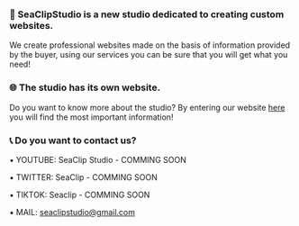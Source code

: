 ### 🌊 SeaClipStudio is a new studio dedicated to creating custom websites.
We create professional websites made on the basis of information provided by the buyer, using our services you can be sure that you will get what you need!

### 🌐 The studio has its own website.
Do you want to know more about the studio? By entering our website [here](https://seaclipstudio.ml) you will find the most important information!

### 📞 Do you want to contact us?
▪ YOUTUBE: SeaClip Studio - COMMING SOON

▪ TWITTER: SeaClip - COMMING SOON

▪ TIKTOK: Seaclip - COMMING SOON

▪ MAIL: seaclipstudio@gmail.com

